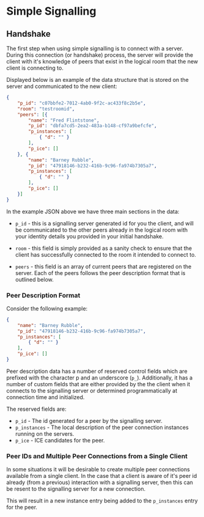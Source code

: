 # Simple Signalling

## Handshake

The first step when using simple signalling is to connect with a server.  During this connection (or handshake) process, the server will provide the client with it's knowledge of peers that exist in the logical room that the new client is connecting to.

Displayed below is an example of the data structure that is stored on the server and communicated to the new client:

```json
{
    "p_id": "c07bbfe2-7012-4ab0-9f2c-ac433f8c2b5e",
    "room": "testroomid",
    "peers": [{
        "name": "Fred Flintstone",
        "p_id": "dbfa7cd5-2ea2-483a-b148-cf97a9befcfe",
        "p_instances": [
            { "d": "" }
        ],
        "p_ice": []
    }, {
        "name": "Barney Rubble",
        "p_id": "47918146-b232-416b-9c96-fa974b7305a7",
        "p_instances": [
            { "d": "" }
        ],
        "p_ice": []
    }]
}
```

In the example JSON above we have three main sections in the data:

- `p_id` - this is a signalling server generated id for you the client, and will be communicated to the other peers already in the logical room with your identity details you provided in your initial handshake.

- `room` - this field is simply provided as a sanity check to ensure that the client has successfully connected to the room it intended to connect to.

- `peers` - this field is an array of current peers that are registered on the server.  Each of the peers follows the peer description format that is outlined below.

### Peer Description Format

Consider the following example:

```json
{
    "name": "Barney Rubble",
    "p_id": "47918146-b232-416b-9c96-fa974b7305a7",
    "p_instances": [
        { "d": "" }
    ],
    "p_ice": []
}
```

Peer description data has a number of reserved control fields which are prefixed with the character p and an underscore (`p_`).  Additionally, it has a number of custom fields that are either provided by the the client when it connects to the signalling server or determined programmatically at connection time and initialized.

The reserved fields are:

- `p_id` - The id generated for a peer by the signalling server.
- `p_instances` - The local description of the peer connection instances running on the servers.
- `p_ice` - ICE candidates for the peer.

### Peer IDs and Multiple Peer Connections from a Single Client

In some situations it will be desirable to create multiple peer connections available from a single client.  In the case that a client is aware of it's peer id already (from a previous) interaction with a signalling server, then this can be resent to the signalling server for a new connection.

This will result in a new instance entry being added to the `p_instances` entry for the peer.

